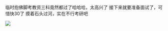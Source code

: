临时抱佛脚考教资三科竟然都过了哈哈哈，太高兴了
接下来就要准备面试了，可惜快30了
摸着石头过河，实在不行考研吧

![](http://upload-images.jianshu.io/upload_images/6904315-c455526bbc5b1799.jpeg)